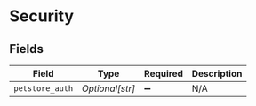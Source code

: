 # Security


## Fields

| Field              | Type               | Required           | Description        |
| ------------------ | ------------------ | ------------------ | ------------------ |
| `petstore_auth`    | *Optional[str]*    | :heavy_minus_sign: | N/A                |